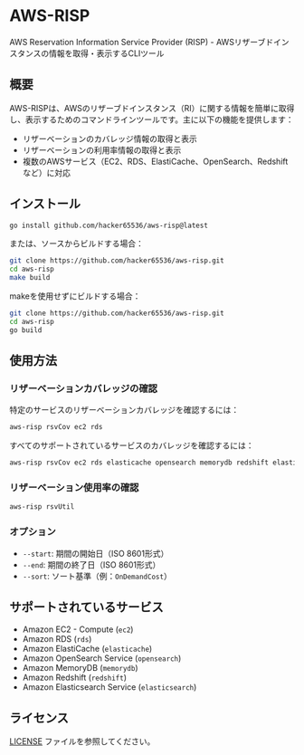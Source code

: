 # AWS-RISP

AWS Reservation Information Service Provider (RISP) - AWSリザーブドインスタンスの情報を取得・表示するCLIツール

## 概要

AWS-RISPは、AWSのリザーブドインスタンス（RI）に関する情報を簡単に取得し、表示するためのコマンドラインツールです。主に以下の機能を提供します：

- リザーベーションのカバレッジ情報の取得と表示
- リザーベーションの利用率情報の取得と表示
- 複数のAWSサービス（EC2、RDS、ElastiCache、OpenSearch、Redshiftなど）に対応

## インストール

```bash
go install github.com/hacker65536/aws-risp@latest
```

または、ソースからビルドする場合：

```bash
git clone https://github.com/hacker65536/aws-risp.git
cd aws-risp
make build
```

makeを使用せずにビルドする場合：

```bash
git clone https://github.com/hacker65536/aws-risp.git
cd aws-risp
go build
```

## 使用方法

### リザーベーションカバレッジの確認

特定のサービスのリザーベーションカバレッジを確認するには：

```bash
aws-risp rsvCov ec2 rds
```

すべてのサポートされているサービスのカバレッジを確認するには：

```bash
aws-risp rsvCov ec2 rds elasticache opensearch memorydb redshift elasticsearch
```

### リザーベーション使用率の確認

```bash
aws-risp rsvUtil
```

### オプション

- `--start`: 期間の開始日（ISO 8601形式）
- `--end`: 期間の終了日（ISO 8601形式）
- `--sort`: ソート基準（例：`OnDemandCost`）

## サポートされているサービス

- Amazon EC2 - Compute (`ec2`)
- Amazon RDS (`rds`)
- Amazon ElastiCache (`elasticache`)
- Amazon OpenSearch Service (`opensearch`)
- Amazon MemoryDB (`memorydb`)
- Amazon Redshift (`redshift`)
- Amazon Elasticsearch Service (`elasticsearch`)

## ライセンス

[LICENSE](LICENSE) ファイルを参照してください。